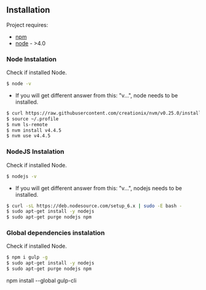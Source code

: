 ## Installation

Project requires:

* [npm](https://www.digitalocean.com/community/tutorials/how-to-install-node-js-on-ubuntu-16-04)
* [node](https://nodejs.org/uk/download/package-manager/) - >4.0

### Node Instalation

Check if installed Node.

```sh
$ node -v
```
 - If you will get different answer from this: "v...", node needs to be installed.

```sh
$ curl https://raw.githubusercontent.com/creationix/nvm/v0.25.0/install.sh | bash
$ source ~/.profile
$ nvm ls-remote
$ nvm install v4.4.5
$ nvm use v4.4.5
```

### NodeJS Instalation

Check if installed Node.

```sh
$ nodejs -v
```
 - If you will get different answer from this: "v...", nodejs needs to be installed.

```sh
$ curl -sL https://deb.nodesource.com/setup_6.x | sudo -E bash -
$ sudo apt-get install -y nodejs
$ sudo apt-get purge nodejs npm
```

### Global dependencies instalation

Check if installed Node.

```sh
$ npm i gulp -g
$ sudo apt-get install -y nodejs
$ sudo apt-get purge nodejs npm
```

npm install --global gulp-cli
